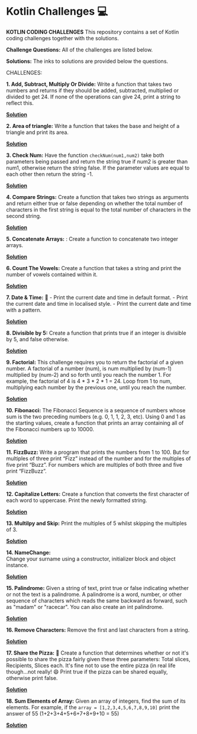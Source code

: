 # Kotlin Challenges :computer:



**KOTLIN CODING CHALLENGES**
This repository contains a set of Kotlin coding challenges together with the solutions.

**Challenge Questions:**
All of the challenges are listed below.

**Solutions:**
The inks to solutions are provided below the questions.

CHALLENGES:

**1. Add, Subtract, Multiply Or Divide:**
    Write a function that takes two numbers and returns if they should be added, subtracted, 
    multiplied or divided to get 24. If none of the operations can give 24, print a 
    string to reflect this.
  
  **[Solution](src/AddSubtractMultiplyOrDivide.kt)**

**2. Area of triangle:**
    Write a function that takes the base and height of a triangle and print its area.
    
  **[Solution](src/AreaOfTriangle.kt)**
   
**3. Check Num:** 
    Have the function ```checkNum(num1,num2)``` take both parameters being passed and return the 
    string true if num2 is greater than num1, otherwise return the string false.
    If the parameter values are equal to each other then return the string -1.
    
  **[Solution](src/CheckNum.kt)**

**4. Compare Strings:**
    Create a function that takes two strings as arguments and return either true or false 
    depending on whether the total number of characters in the first string is equal to the 
    total number of characters in the second string.
    
  **[Solution](src/CompareStrings.kt)**

**5. Concatenate Arrays:** :
    Create a function to concatenate two integer arrays.
    
  **[Solution](src/ConcatenateArrays.kt)**

**6. Count The Vowels:**
    Create a function that takes a string and print the number of vowels contained within it.
    
  **[Solution](src/CountTheVowels.kt)**
    
  **7. Date & Time:** :date:
    - Print the current date and time in default format.
    - Print the current date and time in localised style.
    - Print the current date and time with a pattern.
    
  **[Solution](src/DateAndTime.kt)**
 
 **8. Divisible by 5:**
    Create a function that prints true if an integer is divisible by 5, and false otherwise.
    
  **[Solution](src/DivisibleBy5.kt)**

**9. Factorial:**
    This challenge requires you to return the factorial of a given number. A factorial of a number 
    (num), is num multiplied by (num-1) multiplied by (num-2) and so forth until you reach the number 1. 
    For example, the factorial of 4 is 4 * 3 * 2 * 1 = 24. Loop from 1 to num, multiplying each number by 
    the previous one, until you reach the number.
    
  **[Solution](src/Factorial.kt)**
 
 **10. Fibonacci:**
    The Fibonacci Sequence is a sequence of numbers whose sum is the two preceding numbers (e.g. 0, 1, 1, 2, 3, etc). 
    Using 0 and 1 as the starting values, create a function that prints an array containing all of the Fibonacci 
    numbers up to 10000.
    
  **[Solution](src/Fibonacci.kt)**

**11. FizzBuzz:**
    Write a program that prints the numbers from 1 to 100. But for multiples of three print “Fizz” instead of 
    the number and for the multiples of five print “Buzz”. For numbers which are multiples of both three and five 
    print “FizzBuzz”.
    
  **[Solution](src/FizzBuzz.kt)**

**12. Capitalize Letters:** 
    Create a function that converts the first character of each word to uppercase. Print the newly formatted string.
    
  **[Solution](src/LetterCapitalize.kt)**
    
**13. Multilpy and Skip:**
    Print the multiples of 5 whilst skipping the multiples of 3.
    
  **[Solution](src/MultiplySkip.kt)**
    
**14. NameChange:**    
    Change your surname using a constructor, initializer block and object instance.
    
  **[Solution](src/NameChange.kt)**
   
**15. Palindrome:**
    Given a string of text, print true or false indicating whether or not the text is a palindrome. 
    A palindrome is a word, number, or other sequence of characters which reads the same backward as forward, 
    such as "madam" or "racecar". You can also create an int palindrome.
    
  **[Solution](src/Palindrome.kt)**
    
**16. Remove Characters:**
    Remove the first and last characters from a string.
    
  **[Solution](src/RemoveFirstAndLastChar.kt)**
    
**17. Share the Pizza:** :pizza:
    Create a function that determines whether or not it's possible to share the pizza fairly given these three
    parameters:
    Total slices, Recipients, Slices each.
    It's fine not to use the entire pizza (in real life though...not really! :smile:
    Print true if the pizza can be shared equally, otherwise print false.  
    
  **[Solution](src/ShareThePizza.kt)**

**18. Sum Elements of Array:**
    Given an array of integers, find the sum of its elements.
    For example, if the ```array = [1,2,3,4,5,6,7,8,9,10]``` print the answer of 55 (1+2+3+4+5+6+7+8+9+10 = 55)
    
  **[Solution](src/SumElementsOfArray.kt)**
